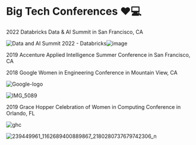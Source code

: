 # Big Tech Conferences ❤️💻
2022 Databricks Data & AI Summit in San Francisco, CA

<img src="https://databricks.com/wp-content/uploads/2022/05/dataaisummit-og.png" alt="Data and AI Summit 2022 - Databricks"/>![image](https://user-images.githubusercontent.com/19508013/174823800-7a4f7f7e-631d-4f9f-881a-085b8a443a7e.png)

2019 Accenture Applied Intelligence Summer Conference in San Francisco, CA

2018 Google Women in Engineering Conference in Mountain View, CA

![Google-logo](https://user-images.githubusercontent.com/19508013/165817784-ca199514-36a3-4083-92f4-7a3da18f29e5.png)

![IMG_5089](https://user-images.githubusercontent.com/19508013/163059437-d03e7e2b-63d7-4783-983a-5df04b5fbe80.jpeg)

2019 Grace Hopper Celebration of Women in Computing Conference in Orlando, FL

![ghc](https://user-images.githubusercontent.com/19508013/165828482-2ebef4a1-f2f5-48ee-8c18-3f030d0d0ff6.png)

![239449961_1162689400889867_2180280737679742306_n](https://user-images.githubusercontent.com/19508013/163058666-8ec1255e-542d-4333-a690-6ab7ad787ebd.jpg)
